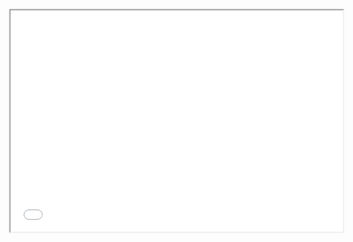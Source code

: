 <iframe src="Razones de cambios por Zona Metropolitana (1990-2020).html" width="600" height="400"></iframe>
